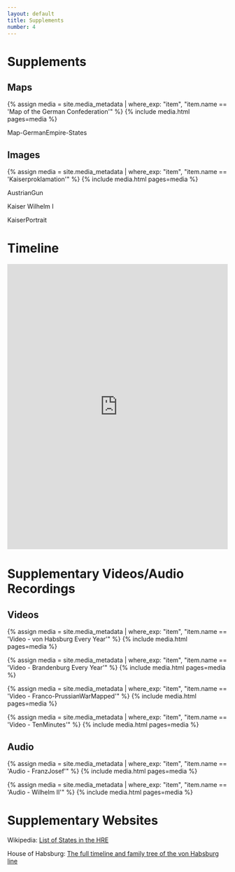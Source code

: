 ```yaml
---
layout: default
title: Supplements
number: 4
---
```


# Supplements

## Maps

{% assign media = site.media_metadata | where_exp: "item", "item.name == 'Map of the German Confederation'" %}
{% include media.html pages=media %}

Map-GermanEmpire-States



## Images

{% assign media = site.media_metadata | where_exp: "item", "item.name == 'Kaiserproklamation'" %}
{% include media.html pages=media %}

AustrianGun

Kaiser Wilhelm I

KaiserPortrait

# Timeline

<iframe class='timeline-iframe' src='https://cdn.knightlab.com/libs/timeline3/latest/embed/index.html?source=1xQuV5EhFV3Frzm7SuxZJSq9i0Aa6XIlyKKJE1y-2MPQ&font=Default&lang=en&initial_zoom=2&height=650' width='100%' height='650' webkitallowfullscreen mozallowfullscreen allowfullscreen frameborder='0'></iframe>

# Supplementary Videos/Audio Recordings

## Videos

{% assign media = site.media_metadata | where_exp: "item", "item.name == 'Video - von Habsburg Every Year'" %}
{% include media.html pages=media %}

{% assign media = site.media_metadata | where_exp: "item", "item.name == 'Video - Brandenburg Every Year'" %}
{% include media.html pages=media %}

{% assign media = site.media_metadata | where_exp: "item", "item.name == 'Video - Franco-PrussianWarMapped'" %}
{% include media.html pages=media %}

{% assign media = site.media_metadata | where_exp: "item", "item.name == 'Video - TenMinutes'" %}
{% include media.html pages=media %}

## Audio

{% assign media = site.media_metadata | where_exp: "item", "item.name == 'Audio - FranzJosef'" %}
{% include media.html pages=media %}

{% assign media = site.media_metadata | where_exp: "item", "item.name == 'Audio - Wilhelm II'" %}
{% include media.html pages=media %}

# Supplementary Websites

Wikipedia: [List of States in the HRE](https://en.wikipedia.org/wiki/List_of_states_in_the_Holy_Roman_Empire)

House of Habsburg: [The full timeline and family tree of the von Habsburg line](https://habsburg.org/family-history/extended-family-tree/?lang=en)
